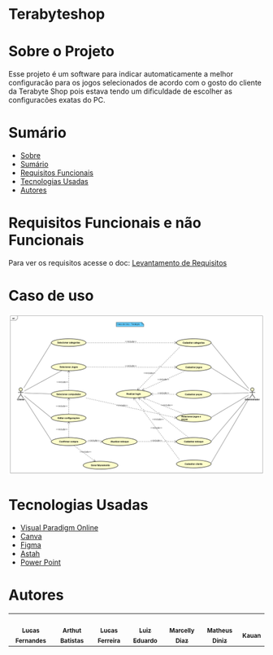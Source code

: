 #  Terabyteshop

# Sobre o Projeto
Esse projeto é um software para indicar automaticamente a melhor configuracão para os jogos selecionados de acordo com o gosto do cliente da Terabyte Shop pois estava tendo um dificuldade de escolher as configuracões exatas do PC.
 
# Sumário
* [Sobre](#sobre-o-projeto)
* [Sumário](#índice/sumário)
* [Requisitos Funcionais](#requisitos-funcionais-e-não-Funcionais)
* [Tecnologias Usadas](#tecnologias-usadas)
* [Autores](#autores)


# Requisitos Funcionais e não Funcionais
Para ver os requisitos acesse o doc: [Levantamento de Requisitos](LevantamentodeRequisitos.docx)

# Caso de uso
![Caso de Uso](https://raw.githubusercontent.com/LucasFernandesF/terabyteshop/main/Caso%20de%20Uso.png)
# Tecnologias Usadas 


- [Visual Paradigm Online](https://online.visual-paradigm.com/pt/)
- [Canva](https://www.canva.com/pt_br/)
- [Figma](https://www.figma.com)
- [Astah](https://astah.net)
- [Power Point](https://www.googleadservices.com/pagead/aclk?sa=L&ai=DChcSEwjYyJmC_9D7AhWkRUgAHTvpAFEYABAAGgJjZQ&ae=2&ohost=www.google.com&cid=CAESbOD2Vlj5MmlP458AiBy3QTamNUIg1h6zgNWPzYt3trxwcAvHeNp6Ny9jszi3V3iTYdH7Z9Pmw_iRDVZvFRd5PFiii7V4zuAbDLNV0KxzBXmP-dF1K8My6k7pDmChWW4Vx_6VLGjAG2YACjOilw&sig=AOD64_0-b6QI_QrV0koF3V-660Oh8h1yaA&q&adurl&ved=2ahUKEwiZyZSC_9D7AhU9LbkGHdAqBYEQ0Qx6BAgKEAE&nis=8&dct=1)

# Autores

<!-- ALL-CONTRIBUTORS-LIST:START - Do not remove or modify this section -->
<!-- prettier-ignore-start -->
<!-- markdownlint-disable -->
<table>
  <tr>
    <td align="center"><a href="https://github.com/LucasFernandesF"><img src="https://avatars.githubusercontent.com/u/103151835?v=4" width="100px;" alt=""/><br /><sub><b>Lucas Fernandes</b></sub></a><br />
    <td align="center"><a href="https://github.com/artbatistat"><img src="https://avatars.githubusercontent.com/u/52763653?v=4" width="100px;" alt=""/><br /><sub><b>Arthut Batistas</b></sub></a><br />
    <td align="center"><a href="https://github.com/lucsferreira"><img src="https://avatars.githubusercontent.com/u/45069020?v=4" width="100px;" alt=""/><br /><sub><b>Lucas Ferreira</b></sub></a><br />
    <td align="center"><a href="https://github.com/LuizEdu1"><img src="https://avatars.githubusercontent.com/u/102266793?v=4" width="100px;" alt=""/><br /><sub><b>Luiz Eduardo</b></sub></a><br />
    <td align="center"><a href="https://github.com/marcellydiazz"><img src="https://avatars.githubusercontent.com/u/111815492?v=4" width="100px;" alt=""/><br /><sub><b>Marcelly Diaz </b></sub></a><br />
    <td align="center"><a href="https://github.com/MatheusDnz"><img src="https://avatars.githubusercontent.com/u/111817343?v=4" width="100px;" alt=""/><br /><sub><b>Matheus Diniz </b></sub></a><br />
    <td align="center"><a href="https://github.com/Kauanfj"><img src="https://avatars.githubusercontent.com/u/111816849?v=4" width="100px;" alt=""/><br /><sub><b>Kauan </b></sub></a><br />
  <tr>
<table
<!-- markdownlint-restore -->
<!-- prettier-ignore-end -->
    
<!-- ALL-CONTRIBUTORS-LIST:END -->

